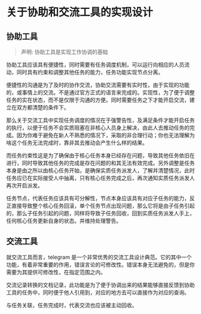 # 关于协助和交流工具的实现设计

## 协助工具

> 声明: 协助工具是实现工作协调的基础

协助工具应该具有便捷性，同时需要有任务调度机制，可以运行向相应的人员流动，同时具有约束和调整其他任务的能力，任务功能实现节点分离。

便捷性的沟通是为了及时的协作交流，协助交流需要有实时性，由于实现的功能的，或事情上的交流。不是通过官方正式的语言来完成的。实现性，为了便于调整任务的实在状态，而不是仅限于沟通的方便。同时需要任务之下才能开启交流，建立在双方都清楚的条件下。

那么关于交流工具中实现任务调度的情况在于强警告性，及满足条件才能开启任务的执行，以便于任务不会实质阻塞在非核心人员身上解决，由此人去推动任务的完成。因为你难于避免在新人不熟悉的情况下，采取的非合理行动；你也无法理解为啥这个任务无法完成时，靠非其去推动会产生什么样的结果。

而任务约束性这是为了确保由于核心任务本身已经存在问题，导致其他任务依旧在进行，同时导致其他任务的完成是存在问题的和其无法有效完成。另外调整是任务本身是由之所以由核心任务开始，是确保实质任务派发人，了解并清楚情况，此时任务应已在实际接受人中抽离，只有核心任务完成之后，再次通知实质任务派发人再次开启派发。

任务节点，代表任务应该具有可分解性，节点本身应该具有对应子任务的能力，反正直接导致整个核心任务回滚，单个任务节点出现问题，那么它将是由子任务引起的，那么子任务引起的问题，同样将导致子任务回收，回到实质任务派发人手上，任何核心任务更新自身的状态。并维持处理警告。

## 交流工具

就交流工具而言，telegram 是一个非常优秀的交流工具设计典范。它的其中一个功能，有着非常重要的作用，错误言论的可修改性。错误本身无法避免的，但是你需要为其提供可修改性，在指定范围之内。

交流记录转换的文档记录，此功能是为了便于协调出来的结果能够直接反馈到协助工具的任务中，同时便于他人引用到，对应的地方去可以直接作为对应的查询。

与任务关联，任务完成时，代表交流也应该被主动回收。